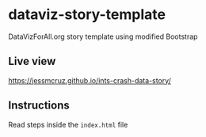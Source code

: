 # dataviz-story-template
DataVizForAll.org story template using modified Bootstrap

## Live view 
https://jessmcruz.github.io/ints-crash-data-story/

## Instructions
Read steps inside the `index.html` file

